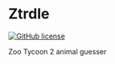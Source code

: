 # Ztrdle
[![GitHub license](https://img.shields.io/badge/licence-anti--fascist-blue)](https://github.com/Zt-freak/Ztrdle/blob/master/LICENSE)

Zoo Tycoon 2 animal guesser
